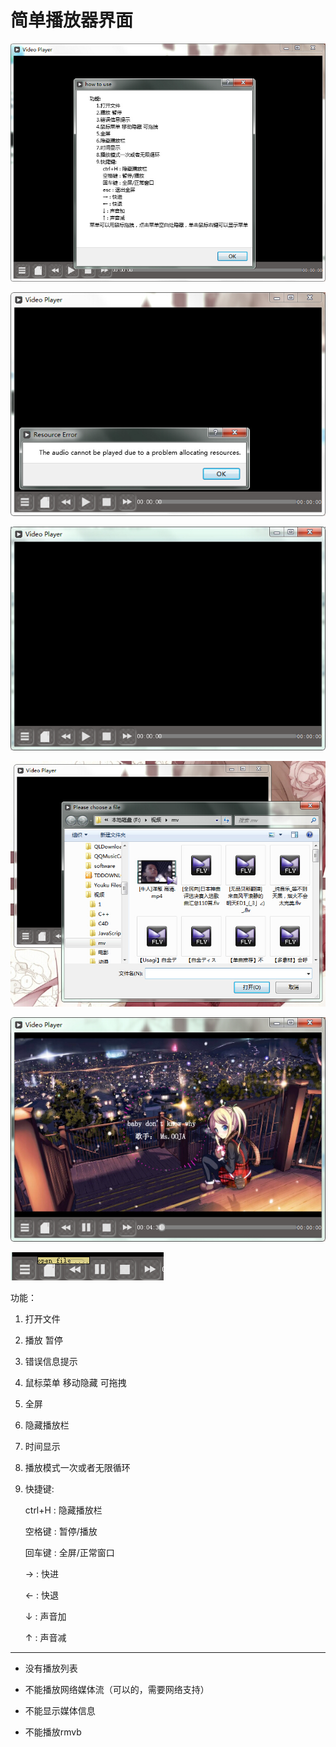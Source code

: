 # 简单播放器界面

![](snapshot/about.jpg)

![](snapshot/error-message.jpg)

![](snapshot/main.jpg)

![](snapshot/open-file.jpg)

![](snapshot/play-video.jpg)

![](snapshot/tip.jpg)

功能：

1. 打开文件

2. 播放 暂停 

3. 错误信息提示

4. 鼠标菜单 移动隐藏 可拖拽

5. 全屏

6. 隐藏播放栏

7. 时间显示

8. 播放模式一次或者无限循环

9. 快捷键:

    ctrl+H : 隐藏播放栏

    空格键 : 暂停/播放

    回车键 : 全屏/正常窗口

    → : 快进

    ← : 快退

    ↓ : 声音加

    ↑ : 声音减

---

- 没有播放列表

- 不能播放网络媒体流（可以的，需要网络支持）

- 不能显示媒体信息

- 不能播放rmvb

